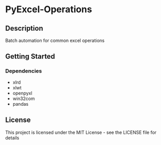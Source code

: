 # PyExcel-Operations

## Description

Batch automation for common excel operations


## Getting Started

### Dependencies
* xlrd
* xlwt
* openpyxl
* win32com
* pandas

## License

This project is licensed under the MIT License - see the LICENSE file for details
